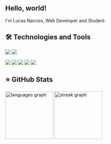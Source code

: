 ## Hello, world!
I'm Lucas Narciso, Web Developer and Student.

<!--
## 🔍 Contact
<a href="https://www.linkedin.com/in/lucas-narciso01/" target="_blank"><img alt="LinkedIn" src="/Ícones/Linkedin.png"></a> <a href="https://www.instagram.com/lucasnarcisos/" target="_blank"><img alt="Instagram" src="/Ícones/Instagram.png"></a>
 -->
## 🛠 Technologies and Tools

<div style={ display: flex }>

  [<img src="https://img.shields.io/badge/HTML5-E34F26?style=for-the-badge&logo=html5&logoColor=white">](https://developer.mozilla.org/en-US/docs/Web/HTML)
  <a href="https://developer.mozilla.org/en-US/docs/Web/CSS" target="_blank">
    <img src="https://img.shields.io/badge/CSS3-1572B6?style=for-the-badge&logo=css3&logoColor=white" />
  </a>
  <!-- [<img src="https://img.shields.io/badge/CSS3-1572B6?style=for-the-badge&logo=css3&logoColor=white">](https://developer.mozilla.org/en-US/docs/Web/CSS)-->
  [<img src="https://img.shields.io/badge/JavaScript-323330?style=for-the-badge&logo=javascript&logoColor=F7DF1E">](https://developer.mozilla.org/en-US/docs/Web/JavaScript)
  [<img src="https://img.shields.io/badge/React-20232A?style=for-the-badge&logo=react&logoColor=61DAFB">](https://react.dev/)
  [<img src="https://img.shields.io/badge/PHP-777BB4?style=for-the-badge&logo=php&logoColor=white">](https://www.php.net/)
  [<img src="https://img.shields.io/badge/MySQL-005C84?style=for-the-badge&logo=mysql&logoColor=white">](https://www.mysql.com/)
  [<img src="https://img.shields.io/badge/Apps_Script-white?style=for-the-badge&logo=googleappsscript">](https://www.google.com/script/start/)
  
</div>
  
## ⭐️ GitHub Stats
  
<div>
  <div align="left">
  <img src="https://github-readme-stats.vercel.app/api/top-langs?username=LucasNarciso&locale=en&hide_title=false&layout=compact&card_width=320&langs_count=5&theme=nightowl&hide_border=false&order=2" height="150" alt="languages graph"  />
  <img src="https://streak-stats.demolab.com?user=LucasNarciso&locale=en&mode=weekly&theme=nightowl&hide_border=false&border_radius=5&order=3" height="150" alt="streak graph"  />
  
</div>
